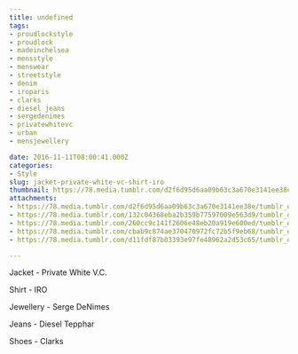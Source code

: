 ```yaml
---
title: undefined
tags:
- proudlockstyle
- proudlock
- madeinchelsea
- mensstyle
- menswear
- streetstyle
- denim
- iroparis
- clarks
- diesel jeans
- sergedenimes
- privatewhitevc
- urban
- mensjewellery

date: 2016-11-11T08:00:41.000Z
categories:
- Style
slug: jacket-private-white-vc-shirt-iro
thumbnail: https://78.media.tumblr.com/d2f6d95d6aa09b63c3a670e3141ee38e/tumblr_ogdrc0nHDX1rhrm24o2_1280.jpg
attachments:
- https://78.media.tumblr.com/d2f6d95d6aa09b63c3a670e3141ee38e/tumblr_ogdrc0nHDX1rhrm24o2_1280.jpg
- https://78.media.tumblr.com/132c04368eba2b359b77597009e563d9/tumblr_ogdrc0nHDX1rhrm24o1_1280.jpg
- https://78.media.tumblr.com/260cc9c141f2606e48eb20a919e600ed/tumblr_ogdrc0nHDX1rhrm24o3_1280.jpg
- https://78.media.tumblr.com/cbab9c874ae370470972fc72b5f9eb68/tumblr_ogdrc0nHDX1rhrm24o4_1280.jpg
- https://78.media.tumblr.com/d11fdf87b03393e97fe48962a2d53c65/tumblr_ogdrc0nHDX1rhrm24o6_1280.jpg

---
```


Jacket - Private White V.C. 

  Shirt - IRO 

  Jewellery - Serge DeNimes 

  Jeans - Diesel Tepphar 

  Shoes - Clarks
